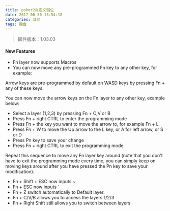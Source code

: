 ```yaml
---
title: poker2自定义键位
date: 2017-06-30 13:54:18
categories: 其他
tags: 键盘
---
```


> 固件版本：1.03.03

#### New Features

- Fn layer now supports Macros
- You can now move any pre-programmed Fn key to any other key, for example:

Arrow keys are pre-programmed by default on WASD keys by pressing Fn + any of these keys.

You can now move the arrow keys on the Fn layer to any other key, example below:

<!-- more -->

- Select a layer (1,2,3) by pressing Fn + C,V or B
- Press Fn + right CTRL to enter the programming mode
- Press Fn + the key you want to move the arrow to, for example Fn + L
- Press Fn + W to move the Up arrow to the L key, or A for left arrow, or S or D
- Press Pn key to save your change
- Press Fn + right CTRL to exit the programming mode

Repeat this sequence to move any Fn layer key around (note that you don't have to exit the programming mode every time, you can simply keep on moving keys around after you have pressed the Pn key to save your modification).

- Fn + Shift + ESC now inputs ~
- Fn + ESC now inputs `
- Fn + Z switch automatically to Default layer.
- Fn + C/V/B allows you to access the layers 1/2/3
- Fn + Right Shift still allows you to switch between layers
